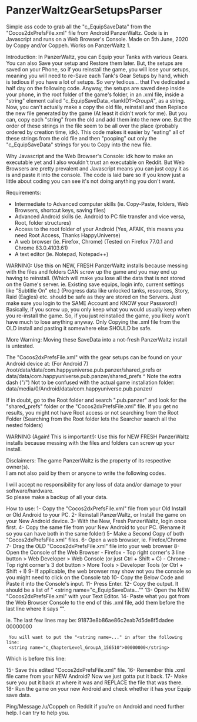 # PanzerWaltzGearSetupsParser
Simple ass code to grab all the "c_EquipSaveData" from the "Cocos2dxPrefsFile.xml" file from Android PanzerWaltz.
Code is in Javascript and runs on a Web Browser's Console.
Made on 5th June, 2020 by Coppy and/or Coppeh.
Works on PanzerWaltz 1.

 Introduction:
 In PanzerWaltz, you can Equip your Tanks with various Gears. You can also Save your setup and Restore them later.
 But, the setups are saved on your Phone, so if you reinstall the game, you will lose your setups, meaning you will
 need to re-Save each Tank's Gear Setups by hand, which is tedious if you have a lot of setups. So very tedious...
 that I've dedicated a half day on the following code.
 Anyway, the setups are saved deep inside your phone, in the root folder of the game's folder, in an .xml file,
 inside a "string" element called "c_EquipSaveData_<tankID?>_GroupA_<anotherID>", as a string.
 Now, you can't actually make a copy the old file, reinstall and then Replace the new file generated by the game
 (At least it didn't work for me). But you can, copy each "string" from the old and add them into the new one.
 But the order of these strings in the file seem to be all over the place (probably ordered by creation time, idk).
 This code makes it easier by "eating" all of these strings from the old file and then "pooping" out only the
 "c_EquipSaveData" strings for you to Copy into the new file.

 Why Javascript and the Web Browser's Console:
 idk how to make an executable yet and I also wouldn't trust an executable on Reddit. But Web Browsers are pretty 
 prevalent and Javascript means you can just copy it as is and paste it into the console.
 The code is laid bare so if you know just a little about coding you can see it's not doing anything you don't want. 

 Requirements:
 - Intermediate to Advanced computer skills (ie. Copy-Paste, folders, Web Browsers, shortcut keys, saving files)
 - Advanced Android skills (ie. Android to PC file transfer and vice versa, Root, folder structures)
 - Access to the root folder of your Android (Yes, AFAIK, this means you need Root Access, Thanks HappyUniverse)
 - A web browser (ie. Firefox, Chrome) (Tested on Firefox 77.0.1 and Chrome 83.0.4103.61)
 - A text editor (ie. Notepad, Notepad++)

 WARNING:
 Use this on NEW, FRESH PanzerWaltz installs because messing with the files and folders CAN screw up the
 game and you may end up having to reinstall. (Which will make you lose all the data that is not stored 
 on the Game's server. ie. Existing save equips, login info, current settings like "Subtitle On" etc.)
 (Progress data like unlocked tanks, resources, Story, Raid (Eagles) etc. should be safe as they are stored
 on the Servers. Just make sure you login to the SAME Account and KNOW your Password!)
 Basically, if you screw up, you only keep what you would usually keep when you re-install the game.
 So, if you just reinstalled the game, you likely won't have much to lose anything anyway.
 Only Copying the .xml file from the OLD install and pasting it somewhere else SHOULD be safe.

 More Warning:
 Moving these SaveData into a not-fresh PanzerWaltz install is untested.


 The "Cocos2dxPrefsFile.xml" with the gear setups can be found on your Android device at: (For Android 7)
 /root/data/data/com.happyuniverse.pub.panzer/shared_prefs
 or
 data/data/com.happyuniverse.pub.panzer/shared_prefs
 ^ Note the extra dash ("/")
 Not to be confused with the actual game installation folder:
 data/media/0/Android/data/com.happyuniverse.pub.panzer/

 If in doubt, go to the Root folder and search ".pub.panzer"
 and look for the "shared_prefs" folder or the "Cocos2dxPrefsFile.xml" file.
 If you get no results, you might not have Root access or not searching from the Root Folder
 (Searching from the Root folder lets the Searcher search all the nested folders)

 WARNING (Again! This is important!):
 Use this for NEW FRESH PanzerWaltz installs because messing with the files and folders can screw up your
 install.


 Disclaimers:
 The game PanzerWaltz is the property of its respective owner(s).                               
 I am not also paid by them or anyone to write the following codes.                             

 I will accept no responsibility for any loss of data and/or damage to your software/hardware.  
 So please make a backup of all your data.


 How to use:
 1- Copy the "Cocos2dxPrefsFile.xml" file from your Old Install or Old Android to your PC.
 2- Reinstall PanzerWaltz, or Install the game on your New Android device.
 3- With the New, Fresh PanzerWaltz, login once first.
 4- Copy the same file from your New Android to your PC. (Rename it so you can have both in the same folder)
 5- Make a Second Copy of both "Cocos2dxPrefsFile.xml" files.
 6- Open a web browser, ie. Firefox/Chrome
 7- Drag the OLD "Cocos2dxPrefsFile.xml" file into your web browser
 8- Open the Console of the Web Browser
    - Firefox - Top right corner's 3 line button > Web Developer > Web Console (or just Ctrl + Shift + C)
    - Chrome - Top right corner's 3 dot button > More Tools > Developer Tools (or Ctrl + Shift + I)
 9- If applicable, the web browser may show not you the console so you might need to click on the Console tab
 10- Copy the Below Code and Paste it into the Console's input.
 11- Press Enter.
 12- Copy the output. It should be a list of "    <string name="c_EquipSaveData...""
 13- Open the NEW "Cocos2dxPrefsFile.xml" with your Text Editor.
 14- Paste what you got from the Web Browser Console to the end of this .xml file, add them before the last
     line where it says "</map>".
     
  ie. The last few lines may be:
     <string name="c_NOTICE_INFO">91873e8b86ae86c2eab7d5de8f5dadee</string>
     <string name="c_ChapterLevel_GroupA_156510">00000000</string>
  </map>
  
     You will want to put the "<string name=..." in after the following line:
     <string name="c_ChapterLevel_GroupA_156510">00000000</string>
  
  Which is before this line:
  </map>
  
 15- Save this edited "Cocos2dxPrefsFile.xml" file.
 16- Remember this .xml file came from your NEW Android? Now we just gotta put it back.
 17- Make sure you put it back at where it was and REPLACE the file that was there.
 18- Run the game on your new Android and check whether it has your Equip save data.
 
 
 Ping/Message /u/Coppeh on Reddit if you're on Android and need further help. I can try to help you.
 
